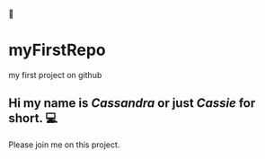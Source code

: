 🦋
# myFirstRepo
my first project on github
## Hi my name is *Cassandra* or just ***Cassie*** for short. 💻

Please join me on this project.
